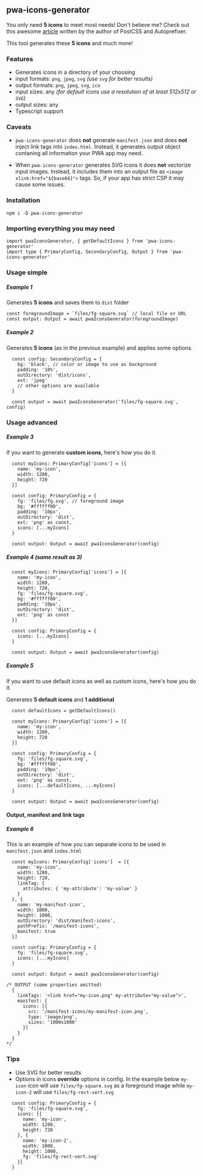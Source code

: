 ## pwa-icons-generator

You only need **5 icons** to meet most needs! Don't believe me? Check out this awesome [article](https://evilmartians.com/chronicles/how-to-favicon-in-2021-six-files-that-fit-most-needs) written
by the author of PostCSS and Autoprefixer.

This tool generates these **5 icons** and much more!


### Features
- Generates icons in a directory of your choosing
 - input  formats: `png`, `jpeg`, `svg` *(use `svg` for better results)*
 - output formats: `png`, `jpeg`, `svg`, `ico`
 - input sizes: any *(for default icons use a resolution of at least 512x512 or `SVG`)*
 - output sizes: any
- Typescript support

### Caveats

- `pwa-icons-generator` does **not** generate `manifest.json` and does **not** inject link tags into `index.html`. Instead, it generates output object contaning all information your PWA app may need.

- When `pwa-icons-generator` generates SVG icons it does **not** vectorize input images. Instead, it includes them into an output file as `<image xlink:href="${base64}">` tags. So, if your app has strict CSP it may cause some issues.

### Installation

```
npm i -D pwa-icons-generator
```

### Importing everything you may need
```
import pwaIconsGenerator, { getDefaultIcons } from 'pwa-icons-generator'
import type { PrimaryConfig, SecondaryConfig, Output } from 'pwa-icons-generator'
```

### Usage simple

##### Example 1
Generates **5 icons** and saves them to `dist` folder

```
const foregroundImage = `files/fg-square.svg` // local file or URL
const output: Output = await pwaIconsGenerator(foregroundImage)
```
##### Example 2
Generates **5 icons** (as in the previous example) and applies some options.

```
  const config: SecondaryConfig = {
    bg: 'black', // color or image to use as background
    padding: '10%',
    outDirectory: 'dist/icons',
    ext: 'jpeg'
    // other options are available
  }

  const output = await pwaIconsGenerator('files/fg-square.svg', config)
```

### Usage advanced

##### Example 3
If you want to generate **custom icons**, here's how you do it.
```
  const myIcons: PrimaryConfig['icons'] = [{
    name: 'my-icon',
    width: 1280,
    height: 720
  }]

  const config: PrimaryConfig = {
    fg: 'files/fg.svg', // foreground image
    bg: '#ffffff00',
    padding: '10px',
    outDirectory: 'dist',
    ext: 'png' as const,
    icons: [...myIcons]
  }

  const output: Output = await pwaIconsGenerator(config)
```
##### Example 4 (same result  as 3)
```
  const myIcons: PrimaryConfig['icons'] = [{
    name: 'my-icon',
    width: 1280,
    height: 720,
    fg: 'files/fg-square.svg',
    bg: '#ffffff00',
    padding: '10px',
    outDirectory: 'dist',
    ext: 'png' as const
  }]

  const config: PrimaryConfig = {
    icons: [...myIcons]
  }

  const output: Output = await pwaIconsGenerator(config)
```
##### Example 5

If you want to use default icons as well as custom icons, here's how you do it.

Generates **5 default icons** and **1 additional**
```
  const defaultIcons = getDefaultIcons()

  const myIcons: PrimaryConfig['icons'] = [{
    name: 'my-icon',
    width: 1280,
    height: 720
  }]

  const config: PrimaryConfig = {
    fg: 'files/fg-square.svg',
    bg: '#ffffff00',
    padding: '10px',
    outDirectory: 'dist',
    ext: 'png' as const,
    icons: [...defaultIcons, ...myIcons]
  }

  const output: Output = await pwaIconsGenerator(config)
```

#### Output, manifest and link tags

##### Example 6
This is an example of how you can separate icons to be used in `manifest.json` and `index.html`

```
  const myIcons: PrimaryConfig['icons']  = [{
    name: 'my-icon',
    width: 1280,
    height: 720,
    linkTag: {
      attributes: { 'my-attribute': 'my-value' }
    }
  }, {
    name: 'my-manifest-icon',
    width: 1000,
    height: 1000,
    outDirectory: 'dist/manifest-icons',
    pathPrefix: '/manifest-icons',
    manifest: true
  }]

  const config: PrimaryConfig = {
    fg: 'files/fg-square.svg',
    icons: [...myIcons]
  }

  const output: Output = await pwaIconsGenerator(config)

/* OUTPUT (some properties omitted)
  {
    linkTags: '<link href="my-icon.png" my-attribute="my-value">',
    manifest: {
      icons: [{
        src: '/manifest-icons/my-manifest-icon.png',
        type: 'image/png',
        sizes: '1000x1000'
      }]
    }
  }
*/
```



### Tips
- Use SVG for better results
- Options in icons **override** options in config. 
In the example below `my-icon` icon will use `files/fg-square.svg` as a foreground image while `my-icon-2` will use `files/fg-rect-vert.svg`

```
  const config: PrimaryConfig = {
    fg: 'files/fg-square.svg',
    icons: [{
      name: 'my-icon',
      width: 1280,
      height: 720
    }, {
      name: 'my-icon-2',
      width: 1000,
      height: 1000,
      fg: 'files/fg-rect-vert.svg'
    }]
  }
```
